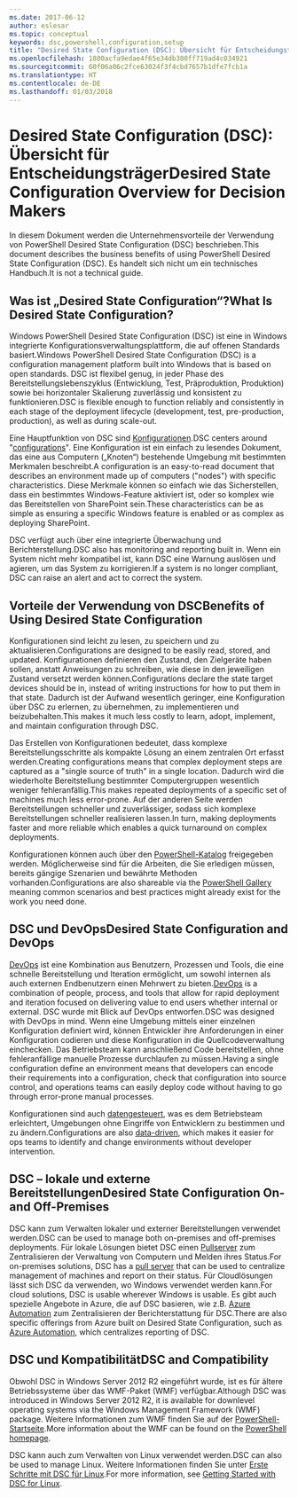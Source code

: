```yaml
---
ms.date: 2017-06-12
author: eslesar
ms.topic: conceptual
keywords: dsc,powershell,configuration,setup
title: "Desired State Configuration (DSC): Übersicht für Entscheidungsträger"
ms.openlocfilehash: 1800acfa9edae4f65e34db380ff719ad4c034921
ms.sourcegitcommit: 60f06a06c2fce63024f3f4cbd7657b1dfe7fcb1a
ms.translationtype: HT
ms.contentlocale: de-DE
ms.lasthandoff: 01/03/2018
---
```

# <a name="desired-state-configuration-overview-for-decision-makers"></a><span data-ttu-id="1e11e-103">Desired State Configuration (DSC): Übersicht für Entscheidungsträger</span><span class="sxs-lookup"><span data-stu-id="1e11e-103">Desired State Configuration Overview for Decision Makers</span></span>

<span data-ttu-id="1e11e-104">In diesem Dokument werden die Unternehmensvorteile der Verwendung von PowerShell Desired State Configuration (DSC) beschrieben.</span><span class="sxs-lookup"><span data-stu-id="1e11e-104">This document describes the business benefits of using PowerShell Desired State Configuration (DSC).</span></span> <span data-ttu-id="1e11e-105">Es handelt sich nicht um ein technisches Handbuch.</span><span class="sxs-lookup"><span data-stu-id="1e11e-105">It is not a technical guide.</span></span>

## <a name="what-is-desired-state-configuration"></a><span data-ttu-id="1e11e-106">Was ist „Desired State Configuration“?</span><span class="sxs-lookup"><span data-stu-id="1e11e-106">What Is Desired State Configuration?</span></span>

<span data-ttu-id="1e11e-107">Windows PowerShell Desired State Configuration (DSC) ist eine in Windows integrierte Konfigurationsverwaltungsplattform, die auf offenen Standards basiert.</span><span class="sxs-lookup"><span data-stu-id="1e11e-107">Windows PowerShell Desired State Configuration (DSC) is a configuration management platform built into Windows that is based on open standards.</span></span> <span data-ttu-id="1e11e-108">DSC ist flexibel genug, in jeder Phase des Bereitstellungslebenszyklus (Entwicklung, Test, Präproduktion, Produktion) sowie bei horizontaler Skalierung zuverlässig und konsistent zu funktionieren.</span><span class="sxs-lookup"><span data-stu-id="1e11e-108">DSC is flexible enough to function reliably and consistently in each stage of the deployment lifecycle (development, test, pre-production, production), as well as during scale-out.</span></span> 

<span data-ttu-id="1e11e-109">Eine Hauptfunktion von DSC sind [Konfigurationen](https://msdn.microsoft.com/en-us/powershell/dsc/configurations).</span><span class="sxs-lookup"><span data-stu-id="1e11e-109">DSC centers around "[configurations](https://msdn.microsoft.com/en-us/powershell/dsc/configurations)".</span></span>
<span data-ttu-id="1e11e-110">Eine Konfiguration ist ein einfach zu lesendes Dokument, das eine aus Computern („Knoten“) bestehende Umgebung mit bestimmten Merkmalen beschreibt.</span><span class="sxs-lookup"><span data-stu-id="1e11e-110">A configuration is an easy-to-read document that describes an environment made up of computers ("nodes") with specific characteristics.</span></span> <span data-ttu-id="1e11e-111">Diese Merkmale können so einfach wie das Sicherstellen, dass ein bestimmtes Windows-Feature aktiviert ist, oder so komplex wie das Bereitstellen von SharePoint sein.</span><span class="sxs-lookup"><span data-stu-id="1e11e-111">These characteristics can be as simple as ensuring a specific Windows feature is enabled or as complex as deploying SharePoint.</span></span> 

<span data-ttu-id="1e11e-112">DSC verfügt auch über eine integrierte Überwachung und Berichterstellung.</span><span class="sxs-lookup"><span data-stu-id="1e11e-112">DSC also has monitoring and reporting built in.</span></span> <span data-ttu-id="1e11e-113">Wenn ein System nicht mehr kompatibel ist, kann DSC eine Warnung auslösen und agieren, um das System zu korrigieren.</span><span class="sxs-lookup"><span data-stu-id="1e11e-113">If a system is no longer compliant, DSC can raise an alert and act to correct the system.</span></span> 

## <a name="benefits-of-using-desired-state-configuration"></a><span data-ttu-id="1e11e-114">Vorteile der Verwendung von DSC</span><span class="sxs-lookup"><span data-stu-id="1e11e-114">Benefits of Using Desired State Configuration</span></span>

<span data-ttu-id="1e11e-115">Konfigurationen sind leicht zu lesen, zu speichern und zu aktualisieren.</span><span class="sxs-lookup"><span data-stu-id="1e11e-115">Configurations are designed to be easily read, stored, and updated.</span></span> <span data-ttu-id="1e11e-116">Konfigurationen definieren den Zustand, den Zielgeräte haben sollen, anstatt Anweisungen zu schreiben, wie diese in den jeweiligen Zustand versetzt werden können.</span><span class="sxs-lookup"><span data-stu-id="1e11e-116">Configurations declare the state target devices should be in, instead of writing instructions for how to put them in that state.</span></span> <span data-ttu-id="1e11e-117">Dadurch ist der Aufwand wesentlich geringer, eine Konfiguration über DSC zu erlernen, zu übernehmen, zu implementieren und beizubehalten.</span><span class="sxs-lookup"><span data-stu-id="1e11e-117">This makes it much less costly to learn, adopt, implement, and maintain configuration through DSC.</span></span> 

<span data-ttu-id="1e11e-118">Das Erstellen von Konfigurationen bedeutet, dass komplexe Bereitstellungsschritte als kompakte Lösung an einem zentralen Ort erfasst werden.</span><span class="sxs-lookup"><span data-stu-id="1e11e-118">Creating configurations means that complex deployment steps are captured as a "single source of truth" in a single location.</span></span> <span data-ttu-id="1e11e-119">Dadurch wird die wiederholte Bereitstellung bestimmter Computergruppen wesentlich weniger fehleranfällig.</span><span class="sxs-lookup"><span data-stu-id="1e11e-119">This makes repeated deployments of a specific set of machines much less error-prone.</span></span> <span data-ttu-id="1e11e-120">Auf der anderen Seite werden Bereitstellungen schneller und zuverlässiger, sodass sich komplexe Bereitstellungen schneller realisieren lassen.</span><span class="sxs-lookup"><span data-stu-id="1e11e-120">In turn, making deployments faster and more reliable which enables a quick turnaround on complex deployments.</span></span>

<span data-ttu-id="1e11e-121">Konfigurationen können auch über den [PowerShell-Katalog](https://powershellgallery.com) freigegeben werden. Möglicherweise sind für die Arbeiten, die Sie erledigen müssen, bereits gängige Szenarien und bewährte Methoden vorhanden.</span><span class="sxs-lookup"><span data-stu-id="1e11e-121">Configurations are also shareable via the [PowerShell Gallery](https://powershellgallery.com) meaning common scenarios and best practices might already exist for the work you need done.</span></span>


## <a name="desired-state-configuration-and-devops"></a><span data-ttu-id="1e11e-122">DSC und DevOps</span><span class="sxs-lookup"><span data-stu-id="1e11e-122">Desired State Configuration and DevOps</span></span>

<span data-ttu-id="1e11e-123">[DevOps](http://blogs.technet.com/b/ashleymcglone/archive/2015/11/20/devops-for-n00bs-ie-windows-people.aspx) ist eine Kombination aus Benutzern, Prozessen und Tools, die eine schnelle Bereitstellung und Iteration ermöglicht, um sowohl internen als auch externen Endbenutzern einen Mehrwert zu bieten.</span><span class="sxs-lookup"><span data-stu-id="1e11e-123">[DevOps](http://blogs.technet.com/b/ashleymcglone/archive/2015/11/20/devops-for-n00bs-ie-windows-people.aspx) is a combination of people, process, and tools that allow for rapid deployment and iteration focused on delivering value to end users whether internal or external.</span></span> <span data-ttu-id="1e11e-124">DSC wurde mit Blick auf DevOps entworfen.</span><span class="sxs-lookup"><span data-stu-id="1e11e-124">DSC was designed with DevOps in mind.</span></span> <span data-ttu-id="1e11e-125">Wenn eine Umgebung mittels einer einzelnen Konfiguration definiert wird, können Entwickler ihre Anforderungen in einer Konfiguration codieren und diese Konfiguration in die Quellcodeverwaltung einchecken. Das Betriebsteam kann anschließend Code bereitstellen, ohne fehleranfällige manuelle Prozesse durchlaufen zu müssen.</span><span class="sxs-lookup"><span data-stu-id="1e11e-125">Having a single configuration define an environment means that developers can encode their requirements into a configuration, check that configuration into source control, and operations teams can easily deploy code without having to go through error-prone manual processes.</span></span> 

<span data-ttu-id="1e11e-126">Konfigurationen sind auch [datengesteuert](https://msdn.microsoft.com/en-us/powershell/dsc/configdata), was es dem Betriebsteam erleichtert, Umgebungen ohne Eingriffe von Entwicklern zu bestimmen und zu ändern.</span><span class="sxs-lookup"><span data-stu-id="1e11e-126">Configurations are also [data-driven](https://msdn.microsoft.com/en-us/powershell/dsc/configdata), which makes it easier for ops teams to identify and change environments without developer intervention.</span></span> 

## <a name="desired-state-configuration-on--and-off-premises"></a><span data-ttu-id="1e11e-127">DSC – lokale und externe Bereitstellungen</span><span class="sxs-lookup"><span data-stu-id="1e11e-127">Desired State Configuration On- and Off-Premises</span></span>

<span data-ttu-id="1e11e-128">DSC kann zum Verwalten lokaler und externer Bereitstellungen verwendet werden.</span><span class="sxs-lookup"><span data-stu-id="1e11e-128">DSC can be used to manage both on-premises and off-premises deployments.</span></span> <span data-ttu-id="1e11e-129">Für lokale Lösungen bietet DSC einen [Pullserver](https://msdn.microsoft.com/en-us/powershell/dsc/pullserver) zum Zentralisieren der Verwaltung von Computern und Melden ihres Status.</span><span class="sxs-lookup"><span data-stu-id="1e11e-129">For on-premises solutions, DSC has a [pull server](https://msdn.microsoft.com/en-us/powershell/dsc/pullserver) that can be used to centralize management of machines and report on their status.</span></span> <span data-ttu-id="1e11e-130">Für Cloudlösungen lässt sich DSC da verwenden, wo Windows verwendet werden kann.</span><span class="sxs-lookup"><span data-stu-id="1e11e-130">For cloud solutions, DSC is usable wherever Windows is usable.</span></span> <span data-ttu-id="1e11e-131">Es gibt auch spezielle Angebote in Azure, die auf DSC basieren, wie z.B. [Azure Automation](https://azure.microsoft.com/en-us/documentation/services/automation/) zum Zentralisieren der Berichterstattung für DSC.</span><span class="sxs-lookup"><span data-stu-id="1e11e-131">There are also specific offerings from Azure built on Desired State Configuration, such as [Azure Automation](https://azure.microsoft.com/en-us/documentation/services/automation/), which centralizes reporting of DSC.</span></span> 

## <a name="dsc-and-compatibility"></a><span data-ttu-id="1e11e-132">DSC und Kompatibilität</span><span class="sxs-lookup"><span data-stu-id="1e11e-132">DSC and Compatibility</span></span>

<span data-ttu-id="1e11e-133">Obwohl DSC in Windows Server 2012 R2 eingeführt wurde, ist es für ältere Betriebssysteme über das WMF-Paket (WMF) verfügbar.</span><span class="sxs-lookup"><span data-stu-id="1e11e-133">Although DSC was introduced in Windows Server 2012 R2, it is available for downlevel operating systems via the Windows Management Framework (WMF) package.</span></span> <span data-ttu-id="1e11e-134">Weitere Informationen zum WMF finden Sie auf der [PowerShell-Startseite](https://msdn.microsoft.com/en-us/powershell/).</span><span class="sxs-lookup"><span data-stu-id="1e11e-134">More information about the WMF can be found on the [PowerShell homepage](https://msdn.microsoft.com/en-us/powershell/).</span></span> 

<span data-ttu-id="1e11e-135">DSC kann auch zum Verwalten von Linux verwendet werden.</span><span class="sxs-lookup"><span data-stu-id="1e11e-135">DSC can also be used to manage Linux.</span></span> <span data-ttu-id="1e11e-136">Weitere Informationen finden Sie unter [Erste Schritte mit DSC für Linux](https://msdn.microsoft.com/en-us/powershell/dsc/lnxgettingstarted).</span><span class="sxs-lookup"><span data-stu-id="1e11e-136">For more information, see [Getting Started with DSC for Linux](https://msdn.microsoft.com/en-us/powershell/dsc/lnxgettingstarted).</span></span>

